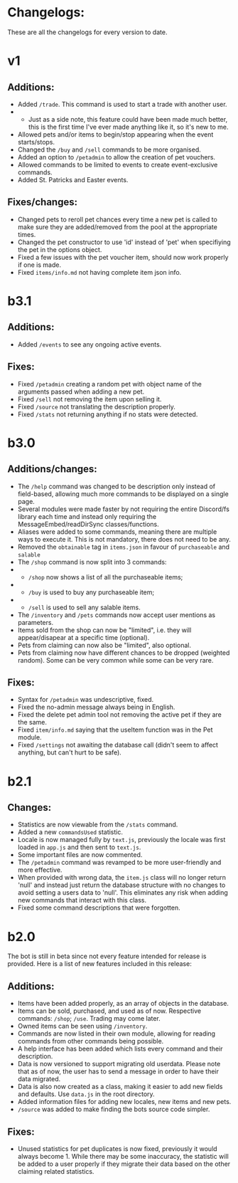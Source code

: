 # Changelogs:
These are all the changelogs for every version to date.

# v1
## Additions:
* Added `/trade`. This command is used to start a trade with another user.
* * Just as a side note, this feature could have been made much better, this is the first time I've ever made anything like it, so it's new to me.
* Allowed pets and/or items to begin/stop appearing when the event starts/stops.
* Changed the `/buy` and `/sell` commands to be more organised.
* Added an option to `/petadmin` to allow the creation of pet vouchers.
* Allowed commands to be limited to events to create event-exclusive commands.
* Added St. Patricks and Easter events.
## Fixes/changes:
* Changed pets to reroll pet chances every time a new pet is called to make sure they are added/removed from the pool at the appropriate times.
* Changed the pet constructor to use 'id' instead of 'pet' when specifiying the pet in the options object.
* Fixed a few issues with the pet voucher item, should now work properly if one is made.
* Fixed `items/info.md` not having complete item json info.

# b3.1
## Additions:
* Added `/events` to see any ongoing active events.
## Fixes:
* Fixed `/petadmin` creating a random pet with object name of the arguments passed when adding a new pet.
* Fixed `/sell` not removing the item upon selling it.
* Fixed `/source` not translating the description properly.
* Fixed `/stats` not returning anything if no stats were detected.

# b3.0
## Additions/changes:
* The `/help` command was changed to be description only instead of field-based, allowing much more commands to be displayed on a single page.
* Several modules were made faster by not requiring the entire Discord/fs library each time and instead only requiring the MessageEmbed/readDirSync classes/functions.
* Aliases were added to some commands, meaning there are multiple ways to execute it. This is not mandatory, there does not need to be any.
* Removed the `obtainable` tag in `items.json` in favour of `purchaseable` and `salable`
* The `/shop` command is now split into 3 commands:
* * `/shop` now shows a list of all the purchaseable items;
* * `/buy` is used to buy any purchaseable item;
* * `/sell` is used to sell any salable items.
* The `/inventory` and `/pets` commands now accept user mentions as parameters.
* Items sold from the shop can now be "limited", i.e. they will appear/disapear at a specific time (optional).
* Pets from claiming can now also be "limited", also optional.
* Pets from claiming now have different chances to be dropped (weighted random). Some can be very common while some can be very rare.
## Fixes:
* Syntax for `/petadmin` was undescriptive, fixed.
* Fixed the no-admin message always being in English.
* Fixed the delete pet admin tool not removing the active pet if they are the same.
* Fixed `item/info.md` saying that the useItem function was in the Pet module.
* Fixed `/settings` not awaiting the database call (didn't seem to affect anything, but can't hurt to be safe).

# b2.1
## Changes:
* Statistics are now viewable from the `/stats` command.
* Added a new `commandsUsed` statistic.
* Locale is now managed fully by `text.js`, previously the locale was first loaded in `app.js` and then sent to `text.js`.
* Some important files are now commented.
* The `/petadmin` command was revamped to be more user-friendly and more effective.
* When provided with wrong data, the `item.js` class will no longer return 'null' and instead just return the database structure with no changes to avoid setting a users data to 'null'. This eliminates any risk when adding new commands that interact with this class.
* Fixed some command descriptions that were forgotten.

# b2.0
The bot is still in beta since not every feature intended for release is provided. Here is a list of new features included in this release:
## Additions:
* Items have been added properly, as an array of objects in the database.
* Items can be sold, purchased, and used as of now. Respective commands: `/shop`; `/use`. Trading may come later.
* Owned items can be seen using `/inventory`.
* Commands are now listed in their own module, allowing for reading commands from other commands being possible.
* A help interface has been added which lists every command and their description.
* Data is now versioned to support migrating old userdata. Please note that as of now, the user has to send a message in order to have their data migrated.
* Data is also now created as a class, making it easier to add new fields and defaults. Use `data.js` in the root directory.
* Added information files for adding new locales, new items and new pets.
* `/source` was added to make finding the bots source code simpler.
## Fixes:
* Unused statistics for pet duplicates is now fixed, previously it would always become 1. While there may be some inaccuracy, the statistic will be added to a user properly if they migrate their data based on the other claiming related statistics.